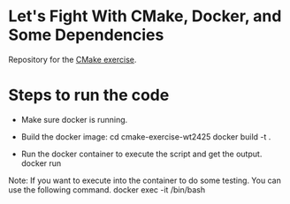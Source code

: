 # Let's Fight With CMake, Docker, and Some Dependencies

Repository for the [CMake exercise](https://github.com/Simulation-Software-Engineering/Lecture-Material/blob/main/03_building_and_packaging/cmake_exercise.md).

# Steps to run the code

- Make sure docker is running.

- Build the docker image:
cd cmake-exercise-wt2425
docker build -t <name of the image> .

- Run the docker container to execute the script and get the output.
docker run <name of the image>

Note: 
If you want to execute into the container to do some testing. You can use the following command.
docker exec -it <name of the image> /bin/bash
